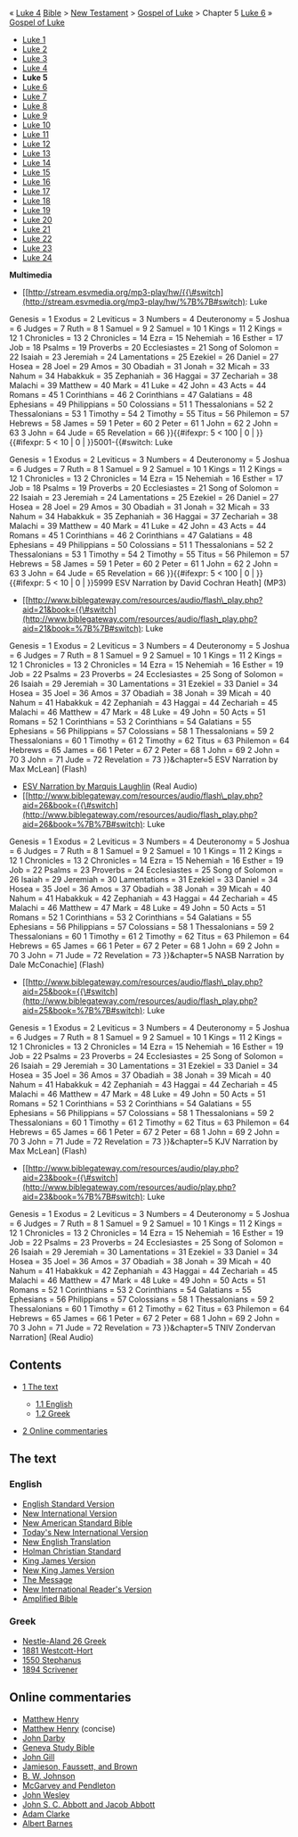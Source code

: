 « [Luke 4](Luke_4 "Luke 4")
[Bible](Bible "Bible") \>
[New Testament](New_Testament "New Testament") \>
[Gospel of Luke](Gospel_of_Luke "Gospel of Luke") \> Chapter 5
[Luke 6](Luke_6 "Luke 6") »
[Gospel of Luke](Gospel_of_Luke "Gospel of Luke")
-   [Luke 1](Luke_1 "Luke 1")
-   [Luke 2](Luke_2 "Luke 2")
-   [Luke 3](Luke_3 "Luke 3")
-   [Luke 4](Luke_4 "Luke 4")
-   **Luke 5**
-   [Luke 6](Luke_6 "Luke 6")
-   [Luke 7](Luke_7 "Luke 7")
-   [Luke 8](Luke_8 "Luke 8")
-   [Luke 9](Luke_9 "Luke 9")
-   [Luke 10](Luke_10 "Luke 10")
-   [Luke 11](Luke_11 "Luke 11")
-   [Luke 12](Luke_12 "Luke 12")
-   [Luke 13](Luke_13 "Luke 13")
-   [Luke 14](Luke_14 "Luke 14")
-   [Luke 15](Luke_15 "Luke 15")
-   [Luke 16](Luke_16 "Luke 16")
-   [Luke 17](Luke_17 "Luke 17")
-   [Luke 18](Luke_18 "Luke 18")
-   [Luke 19](Luke_19 "Luke 19")
-   [Luke 20](Luke_20 "Luke 20")
-   [Luke 21](Luke_21 "Luke 21")
-   [Luke 22](Luke_22 "Luke 22")
-   [Luke 23](Luke_23 "Luke 23")
-   [Luke 24](Luke_24 "Luke 24")

**Multimedia**

-   [[http://stream.esvmedia.org/mp3-play/hw/{{\#switch](http://stream.esvmedia.org/mp3-play/hw/%7B%7B#switch):
    Luke

Genesis = 1
Exodus = 2
Leviticus = 3
Numbers = 4
Deuteronomy = 5
Joshua = 6
Judges = 7
Ruth = 8
1 Samuel = 9
2 Samuel = 10
1 Kings = 11
2 Kings = 12
1 Chronicles = 13
2 Chronicles = 14
Ezra = 15
Nehemiah = 16
Esther = 17
Job = 18
Psalms = 19
Proverbs = 20
Ecclesiastes = 21
Song of Solomon = 22
Isaiah = 23
Jeremiah = 24
Lamentations = 25
Ezekiel = 26
Daniel = 27
Hosea = 28
Joel = 29
Amos = 30
Obadiah = 31
Jonah = 32
Micah = 33
Nahum = 34
Habakkuk = 35
Zephaniah = 36
Haggai = 37
Zechariah = 38
Malachi = 39
Matthew = 40
Mark = 41
Luke = 42
John = 43
Acts = 44
Romans = 45
1 Corinthians = 46
2 Corinthians = 47
Galatians = 48
Ephesians = 49
Philippians = 50
Colossians = 51
1 Thessalonians = 52
2 Thessalonians = 53
1 Timothy = 54
2 Timothy = 55
Titus = 56
Philemon = 57
Hebrews = 58
James = 59
1 Peter = 60
2 Peter = 61
1 John = 62
2 John = 63
3 John = 64
Jude = 65
Revelation = 66
}}{{\#ifexpr: 5 < 100 | 0 | }}{{\#ifexpr: 5 < 10 | 0 |
}}5001-{{\#switch: Luke

Genesis = 1
Exodus = 2
Leviticus = 3
Numbers = 4
Deuteronomy = 5
Joshua = 6
Judges = 7
Ruth = 8
1 Samuel = 9
2 Samuel = 10
1 Kings = 11
2 Kings = 12
1 Chronicles = 13
2 Chronicles = 14
Ezra = 15
Nehemiah = 16
Esther = 17
Job = 18
Psalms = 19
Proverbs = 20
Ecclesiastes = 21
Song of Solomon = 22
Isaiah = 23
Jeremiah = 24
Lamentations = 25
Ezekiel = 26
Daniel = 27
Hosea = 28
Joel = 29
Amos = 30
Obadiah = 31
Jonah = 32
Micah = 33
Nahum = 34
Habakkuk = 35
Zephaniah = 36
Haggai = 37
Zechariah = 38
Malachi = 39
Matthew = 40
Mark = 41
Luke = 42
John = 43
Acts = 44
Romans = 45
1 Corinthians = 46
2 Corinthians = 47
Galatians = 48
Ephesians = 49
Philippians = 50
Colossians = 51
1 Thessalonians = 52
2 Thessalonians = 53
1 Timothy = 54
2 Timothy = 55
Titus = 56
Philemon = 57
Hebrews = 58
James = 59
1 Peter = 60
2 Peter = 61
1 John = 62
2 John = 63
3 John = 64
Jude = 65
Revelation = 66
}}{{\#ifexpr: 5 < 100 | 0 | }}{{\#ifexpr: 5 < 10 | 0 | }}5999 ESV
Narration by David Cochran Heath] (MP3)

-   [[http://www.biblegateway.com/resources/audio/flash\_play.php?aid=21&book={{\#switch](http://www.biblegateway.com/resources/audio/flash_play.php?aid=21&book=%7B%7B#switch):
    Luke

Genesis = 1
Exodus = 2
Leviticus = 3
Numbers = 4
Deuteronomy = 5
Joshua = 6
Judges = 7
Ruth = 8
1 Samuel = 9
2 Samuel = 10
1 Kings = 11
2 Kings = 12
1 Chronicles = 13
2 Chronicles = 14
Ezra = 15
Nehemiah = 16
Esther = 19
Job = 22
Psalms = 23
Proverbs = 24
Ecclesiastes = 25
Song of Solomon = 26
Isaiah = 29
Jeremiah = 30
Lamentations = 31
Ezekiel = 33
Daniel = 34
Hosea = 35
Joel = 36
Amos = 37
Obadiah = 38
Jonah = 39
Micah = 40
Nahum = 41
Habakkuk = 42
Zephaniah = 43
Haggai = 44
Zechariah = 45
Malachi = 46
Matthew = 47
Mark = 48
Luke = 49
John = 50
Acts = 51
Romans = 52
1 Corinthians = 53
2 Corinthians = 54
Galatians = 55
Ephesians = 56
Philippians = 57
Colossians = 58
1 Thessalonians = 59
2 Thessalonians = 60
1 Timothy = 61
2 Timothy = 62
Titus = 63
Philemon = 64
Hebrews = 65
James = 66
1 Peter = 67
2 Peter = 68
1 John = 69
2 John = 70
3 John = 71
Jude = 72
Revelation = 73
}}&chapter=5 ESV Narration by Max McLean] (Flash)

-   [ESV Narration by Marquis Laughlin](http://www.gnpcb.org/esv/share/audio/smil?passage=Luke+5)
    (Real Audio)
-   [[http://www.biblegateway.com/resources/audio/flash\_play.php?aid=26&book={{\#switch](http://www.biblegateway.com/resources/audio/flash_play.php?aid=26&book=%7B%7B#switch):
    Luke

Genesis = 1
Exodus = 2
Leviticus = 3
Numbers = 4
Deuteronomy = 5
Joshua = 6
Judges = 7
Ruth = 8
1 Samuel = 9
2 Samuel = 10
1 Kings = 11
2 Kings = 12
1 Chronicles = 13
2 Chronicles = 14
Ezra = 15
Nehemiah = 16
Esther = 19
Job = 22
Psalms = 23
Proverbs = 24
Ecclesiastes = 25
Song of Solomon = 26
Isaiah = 29
Jeremiah = 30
Lamentations = 31
Ezekiel = 33
Daniel = 34
Hosea = 35
Joel = 36
Amos = 37
Obadiah = 38
Jonah = 39
Micah = 40
Nahum = 41
Habakkuk = 42
Zephaniah = 43
Haggai = 44
Zechariah = 45
Malachi = 46
Matthew = 47
Mark = 48
Luke = 49
John = 50
Acts = 51
Romans = 52
1 Corinthians = 53
2 Corinthians = 54
Galatians = 55
Ephesians = 56
Philippians = 57
Colossians = 58
1 Thessalonians = 59
2 Thessalonians = 60
1 Timothy = 61
2 Timothy = 62
Titus = 63
Philemon = 64
Hebrews = 65
James = 66
1 Peter = 67
2 Peter = 68
1 John = 69
2 John = 70
3 John = 71
Jude = 72
Revelation = 73
}}&chapter=5 NASB Narration by Dale McConachie] (Flash)

-   [[http://www.biblegateway.com/resources/audio/flash\_play.php?aid=25&book={{\#switch](http://www.biblegateway.com/resources/audio/flash_play.php?aid=25&book=%7B%7B#switch):
    Luke

Genesis = 1
Exodus = 2
Leviticus = 3
Numbers = 4
Deuteronomy = 5
Joshua = 6
Judges = 7
Ruth = 8
1 Samuel = 9
2 Samuel = 10
1 Kings = 11
2 Kings = 12
1 Chronicles = 13
2 Chronicles = 14
Ezra = 15
Nehemiah = 16
Esther = 19
Job = 22
Psalms = 23
Proverbs = 24
Ecclesiastes = 25
Song of Solomon = 26
Isaiah = 29
Jeremiah = 30
Lamentations = 31
Ezekiel = 33
Daniel = 34
Hosea = 35
Joel = 36
Amos = 37
Obadiah = 38
Jonah = 39
Micah = 40
Nahum = 41
Habakkuk = 42
Zephaniah = 43
Haggai = 44
Zechariah = 45
Malachi = 46
Matthew = 47
Mark = 48
Luke = 49
John = 50
Acts = 51
Romans = 52
1 Corinthians = 53
2 Corinthians = 54
Galatians = 55
Ephesians = 56
Philippians = 57
Colossians = 58
1 Thessalonians = 59
2 Thessalonians = 60
1 Timothy = 61
2 Timothy = 62
Titus = 63
Philemon = 64
Hebrews = 65
James = 66
1 Peter = 67
2 Peter = 68
1 John = 69
2 John = 70
3 John = 71
Jude = 72
Revelation = 73
}}&chapter=5 KJV Narration by Max McLean] (Flash)

-   [[http://www.biblegateway.com/resources/audio/play.php?aid=23&book={{\#switch](http://www.biblegateway.com/resources/audio/play.php?aid=23&book=%7B%7B#switch):
    Luke

Genesis = 1
Exodus = 2
Leviticus = 3
Numbers = 4
Deuteronomy = 5
Joshua = 6
Judges = 7
Ruth = 8
1 Samuel = 9
2 Samuel = 10
1 Kings = 11
2 Kings = 12
1 Chronicles = 13
2 Chronicles = 14
Ezra = 15
Nehemiah = 16
Esther = 19
Job = 22
Psalms = 23
Proverbs = 24
Ecclesiastes = 25
Song of Solomon = 26
Isaiah = 29
Jeremiah = 30
Lamentations = 31
Ezekiel = 33
Daniel = 34
Hosea = 35
Joel = 36
Amos = 37
Obadiah = 38
Jonah = 39
Micah = 40
Nahum = 41
Habakkuk = 42
Zephaniah = 43
Haggai = 44
Zechariah = 45
Malachi = 46
Matthew = 47
Mark = 48
Luke = 49
John = 50
Acts = 51
Romans = 52
1 Corinthians = 53
2 Corinthians = 54
Galatians = 55
Ephesians = 56
Philippians = 57
Colossians = 58
1 Thessalonians = 59
2 Thessalonians = 60
1 Timothy = 61
2 Timothy = 62
Titus = 63
Philemon = 64
Hebrews = 65
James = 66
1 Peter = 67
2 Peter = 68
1 John = 69
2 John = 70
3 John = 71
Jude = 72
Revelation = 73
}}&chapter=5 TNIV Zondervan Narration] (Real Audio)

## Contents

-   [1 The text](#The_text)
    -   [1.1 English](#English)
    -   [1.2 Greek](#Greek)

-   [2 Online commentaries](#Online_commentaries)

## The text

### English

-   [English Standard Version](http://www.gnpcb.org/esv/search/?q=Luke%205)
-   [New International Version](http://www.biblegateway.com/passage/?search=Luke%205&version=31)
-   [New American Standard Bible](http://www.biblegateway.com/passage/?search=Luke%205&version=49)
-   [Today's New International Version](http://www.ibs.org/bible/verse/index.php?q=Luke%205)
-   [New English Translation](http://net.bible.org/bible.php?book=Luke&chapter=5)
-   [Holman Christian Standard](http://www.biblegateway.com/passage/?search=Luke%205&version=77)
-   [King James Version](http://www.biblegateway.com/passage/?search=Luke%205&version=9)
-   [New King James Version](http://www.biblegateway.com/passage/?search=Luke%205&version=50)
-   [The Message](http://www.biblegateway.com/passage/?search=Luke%205&version=65)
-   [New International Reader's Version](http://www.biblegateway.com/passage/?search=Luke%205&version=76)
-   [Amplified Bible](http://www.biblegateway.com/passage/?search=Luke%205&version=45)

### Greek

-   [Nestle-Aland 26 Greek](http://www.zhubert.com/bible?source=greek&verseref=Luke+5)
-   [1881 Westcott-Hort](http://www.biblegateway.com/passage/?search=Luke%205&version=68)
-   [1550 Stephanus](http://www.biblegateway.com/passage/?search=Luke%205&version=69)
-   [1894 Scrivener](http://www.biblegateway.com/passage/?search=Luke%205&version=70)

## Online commentaries

-   [Matthew Henry](http://eword.gospelcom.net/comments/luke/mh/luke5.htm)
-   [Matthew Henry](http://eword.gospelcom.net/comments/luke/mhc/luke5.htm)
    (concise)
-   [John Darby](http://eword.gospelcom.net/comments/luke/darby/luke5.htm)
-   [Geneva Study Bible](http://eword.gospelcom.net/comments/luke/geneva/luke5.htm)
-   [John Gill](http://eword.gospelcom.net/comments/luke/gill/luke5.htm)
-   [Jamieson, Faussett, and Brown](http://www.ewordtoday.com/comments/luke/jfb/luke5.htm)
-   [B. W. Johnson](http://eword.gospelcom.net/comments/luke/johnson/luke5.htm)
-   [McGarvey and Pendleton](http://eword.gospelcom.net/comments/luke/four/luke5.htm)
-   [John Wesley](http://eword.gospelcom.net/comments/luke/wesley/luke5.htm)
-   [John S. C. Abbott and Jacob Abbott](http://www.studylight.org/com/ain/view.cgi?book=lu&chapter=005)
-   [Adam Clarke](http://www.studylight.org/com/acc/view.cgi?book=lu&chapter=005)
-   [Albert Barnes](http://www.studylight.org/com/bnn/view.cgi?book=lu&chapter=005)



